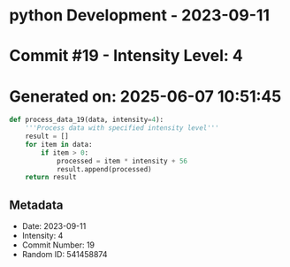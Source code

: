 ﻿# python Development - 2023-09-11
# Commit #19 - Intensity Level: 4
# Generated on: 2025-06-07 10:51:45
```python
def process_data_19(data, intensity=4):
    '''Process data with specified intensity level'''
    result = []
    for item in data:
        if item > 0:
            processed = item * intensity + 56
            result.append(processed)
    return result
```
## Metadata
- Date: 2023-09-11
- Intensity: 4
- Commit Number: 19
- Random ID: 541458874
